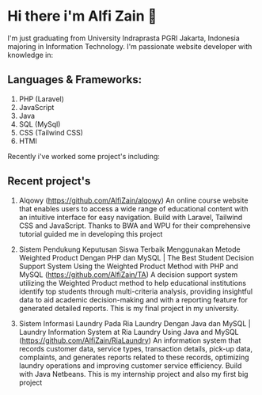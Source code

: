 # Hi there i'm Alfi Zain 👋

I'm just graduating from University Indraprasta PGRI Jakarta, Indonesia majoring in Information Technology.
I'm passionate website developer with knowledge in:
## Languages & Frameworks:
1. PHP (Laravel)
2. JavaScript
3. Java
4. SQL (MySql)
5. CSS (Tailwind CSS)
6. HTMl

Recently i've worked some project's including:
## Recent project's
1. Alqowy (https://github.com/AlfiZain/alqowy)
An online course website that enables users to access a wide range of educational content with an intuitive interface for easy navigation. Build with Laravel, Tailwind CSS and JavaScript.
Thanks to BWA and WPU for their comprehensive tutorial guided me in developing this project 

2. Sistem Pendukung Keputusan Siswa Terbaik Menggunakan Metode Weighted Product Dengan PHP dan MySQL | The Best Student Decision Support System Using the Weighted Product Method with PHP and MySQL (https://github.com/AlfiZain/TA)
A decision support system utilizing the Weighted Product method to help educational institutions identify top students through multi-criteria analysis, providing insightful data to aid academic decision-making and with a reporting feature for generated detailed reports.
This is my final project in my university.

3. Sistem Informasi Laundry Pada Ria Laundry Dengan Java dan MySQL | Laundry Information System at Ria Laundry Using Java and MySQL (https://github.com/AlfiZain/RiaLaundry)
An information system that records customer data, service types, transaction details, pick-up data, complaints, and generates reports related to these records, optimizing laundry operations and improving customer service efficiency. Build with Java Netbeans.
This is my internship project and also my first big project


